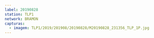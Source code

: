 ```yaml
---
label: 20190828
station: TLP1
network: BRAMON
capturas:
  - imagem: TLP1/2019/201908/20190828/M20190828_231356_TLP_1P.jpg
---
```

